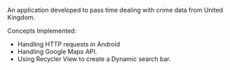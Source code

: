 An application developed to pass time dealing with crime data from United Kingdom.

Concepts Implemented:
  - Handling HTTP requests in Android
  - Handling Google Maps API.
  - Using Recycler View to create a Dynamic search bar.
